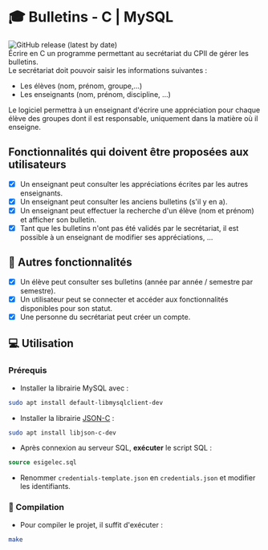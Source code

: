 # 🎓 Bulletins - C | MySQL

![GitHub release (latest by date)](https://img.shields.io/github/v/release/thomassamoth/database-c?label=version)  
Écrire en C un programme permettant au secrétariat du CPII de gérer les
bulletins.  
Le secrétariat doit pouvoir saisir les informations suivantes :

- Les élèves (nom, prénom, groupe,...)
- Les enseignants (nom, prénom, discipline, ...)  

Le logiciel permettra à un enseignant d'écrire une appréciation pour chaque
élève des groupes dont il est responsable, uniquement dans la matière où il
enseigne.

## Fonctionnalités qui doivent être proposées aux utilisateurs

- [X] Un enseignant peut consulter les appréciations écrites par les autres enseignants.
- [X] Un enseignant peut consulter les anciens bulletins (s'il y en a).
- [X] Un enseignant peut effectuer la recherche d'un élève (nom et prénom)
et afficher son bulletin.
- [X] Tant que les bulletins n'ont pas été validés par le secrétariat, il est
possible à un enseignant de modifier ses appréciations, ...

## 📝 Autres fonctionnalités

- [X] Un élève peut consulter ses bulletins (année par année / semestre par semestre).
- [X] Un utilisateur peut se connecter et accéder aux fonctionnalités disponibles pour son statut.
- [X] Une personne du secrétariat peut créer un compte.

## :computer: Utilisation

### Prérequis

- Installer la librairie MySQL avec :

```bash
sudo apt install default-libmysqlclient-dev
```

- Installer la librairie [JSON-C](https://github.com/json-c/json-c) : 

```bash
sudo apt install libjson-c-dev
```

- Après connexion au serveur SQL, **exécuter** le script SQL :

``` sql
source esigelec.sql
```  

- Renommer `credentials-template.json` en `credentials.json` et modifier les identifiants.  

### :rocket: Compilation

- Pour compiler le projet, il suffit d'exécuter :

``` bash
make
```
